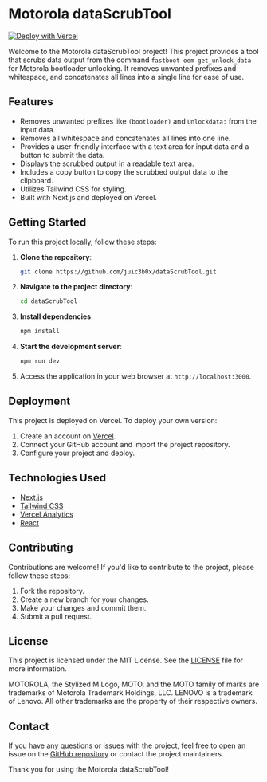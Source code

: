 # Motorola dataScrubTool
[![Deploy with Vercel](https://vercel.com/button)](https://vercel.com/new/clone?repository-url=https%3A%2F%2Fgithub.com%2Fjuic3b0x%2FdataScrubTool.git)

Welcome to the Motorola dataScrubTool project! This project provides a tool that scrubs data output from the command `fastboot oem get_unlock_data` for Motorola bootloader unlocking. It removes unwanted prefixes and whitespace, and concatenates all lines into a single line for ease of use.

## Features

- Removes unwanted prefixes like `(bootloader)` and `Unlockdata:` from the input data.
- Removes all whitespace and concatenates all lines into one line.
- Provides a user-friendly interface with a text area for input data and a button to submit the data.
- Displays the scrubbed output in a readable text area.
- Includes a copy button to copy the scrubbed output data to the clipboard.
- Utilizes Tailwind CSS for styling.
- Built with Next.js and deployed on Vercel.

## Getting Started

To run this project locally, follow these steps:

1. **Clone the repository**:

    ```bash
    git clone https://github.com/juic3b0x/dataScrubTool.git
    ```

2. **Navigate to the project directory**:

    ```bash
    cd dataScrubTool
    ```

3. **Install dependencies**:

    ```bash
    npm install
    ```

4. **Start the development server**:

    ```bash
    npm run dev
    ```

5. Access the application in your web browser at `http://localhost:3000`.

## Deployment

This project is deployed on Vercel. To deploy your own version:

1. Create an account on [Vercel](https://vercel.com/).
2. Connect your GitHub account and import the project repository.
3. Configure your project and deploy.

## Technologies Used

- [Next.js](https://nextjs.org/)
- [Tailwind CSS](https://tailwindcss.com/)
- [Vercel Analytics](https://vercel.com/analytics)
- [React](https://react.dev/)

## Contributing

Contributions are welcome! If you'd like to contribute to the project, please follow these steps:

1. Fork the repository.
2. Create a new branch for your changes.
3. Make your changes and commit them.
4. Submit a pull request.

## License

This project is licensed under the MIT License. See the [LICENSE](LICENSE) file for more information.

MOTOROLA, the Stylized M Logo, MOTO, and the MOTO family of marks are trademarks of Motorola Trademark Holdings, LLC. LENOVO is a trademark of Lenovo. All other trademarks are the property of their respective owners.

## Contact

If you have any questions or issues with the project, feel free to open an issue on the [GitHub repository](https://github.com/juic3b0x/dataScrubTool) or contact the project maintainers.

Thank you for using the Motorola dataScrubTool!
